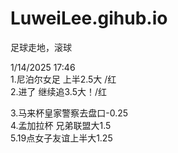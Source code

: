 # LuweiLee.gihub.io
足球走地，滚球  

1/14/2025 17:46  
1.尼泊尔女足 上半2.5大 /红  
2.进了 继续追3.5大！/红  

3.马来杯皇家警察去盘口-0.25  
4.孟加拉杯 兄弟联盟大1.5  
5.19点女子友谊上半大1.25  
